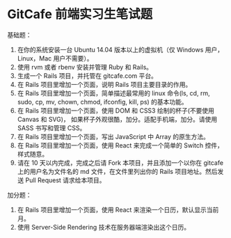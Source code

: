 # GitCafe 前端实习生笔试题

基础题：

1. 在你的系统安装一台 Ubuntu 14.04 版本以上的虚拟机（仅 Windows 用户，Linux，Mac 用户不需要）。
2. 使用 rvm 或者 rbenv 安装并管理 Ruby 和 Rails。
3. 生成一个 Rails 项目，并托管在 gitcafe.com 平台。
4. 在 Rails 项目里增加一个页面，说明 Rails 项目主要目录的作用。
5. 在 Rails 项目里增加一个页面，简单描述最常用的 linux 命令(ls, cd, rm, sudo, cp, mv, chown, chmod, ifconfig, kill, ps) 的基本功能。
6. 在 Rails 项目里增加一个页面，使用 DOM 和 CSS3 绘制的杯子(不要使用 Canvas 和 SVG)，
  如果杯子外观很酷，加分。适配手机端，加分。请使用 SASS 书写和管理 CSS。
7. 在 Rails 项目里增加一个页面，写出 JavaScript 中 Array 的原生方法。
8. 在 Rails 项目里增加一个页面，使用 React 来完成一个简单的 Switch 控件，样式随意。
9. 请在 10 天以内完成，完成之后请 Fork 本项目，并且添加一个以你在 gitcafe 上的用户名为文件名的 md
  文件，在文件里列出你的 Rails 项目地址。然后发送 Pull Request 请求给本项目。

加分题：

1. 在 Rails 项目里增加一个页面，使用 React 来渲染一个日历，默认显示当前月。
2. 使用 Server-Side Rendering 技术在服务器端渲染出这个日历。
